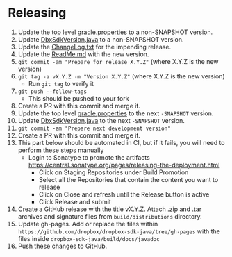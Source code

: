 Releasing
========

 1. Update the top level [gradle.properties](gradle.properties) to a non-SNAPSHOT version.
 2. Update [DbxSdkVersion.java](DbxSdkVersion.java) to a non-SNAPSHOT version.
 3. Update the [ChangeLog.txt](ChangeLog.txt) for the impending release.
 4. Update the [ReadMe.md](ReadMe.md) with the new version.
 5. `git commit -am "Prepare for release X.Y.Z"` (where X.Y.Z is the new version)
 6. `git tag -a vX.Y.Z -m "Version X.Y.Z"` (where X.Y.Z is the new version)
    * Run `git tag` to verify it
 7. `git push --follow-tags`
    * This should be pushed to your fork
 8. Create a PR with this commit and merge it.
 9. Update the top level [gradle.properties](gradle.properties) to the next `-SNAPSHOT` version.
 10. Update [DbxSdkVersion.java](DbxSdkVersion.java) to the next `-SNAPSHOT` version.
 11. `git commit -am "Prepare next development version"`
 12. Create a PR with this commit and merge it. 
 13. This part below should be automated in CI, but if it fails, you will need to perform these steps manually
       * Login to Sonatype to promote the artifacts https://central.sonatype.org/pages/releasing-the-deployment.html
           * Click on Staging Repositories under Build Promotion
           * Select all the Repositories that contain the content you want to release
           * Click on Close and refresh until the Release button is active
           * Click Release and submit
 14. Create a GitHub release with the title vX.Y.Z. Attach .zip and .tar archives and signature files from `build/distributions` directory.
 15. Update gh-pages. Add or replace the files within `https://github.com/dropbox/dropbox-sdk-java/tree/gh-pages` with the files inside `dropbox-sdk-java/build/docs/javadoc`
 16. Push these changes to GitHub.